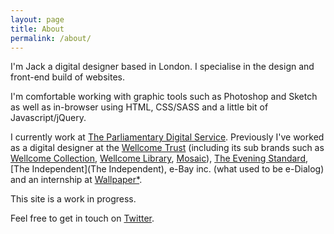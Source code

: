 ```yaml
---
layout: page
title: About
permalink: /about/
---
```


I'm Jack a digital designer based in London. I specialise in the design and front-end build of websites. 

I'm comfortable working with graphic tools such as Photoshop and Sketch as well as in-browser using HTML, CSS/SASS and a little bit of Javascript/jQuery. 

I currently work at [The Parliamentary Digital Service](https://pds.blog.parliament.uk/). Previously I've worked as a digital designer at the [Wellcome Trust](http://www.wellcome.ac.uk/) (including its sub brands such as [Wellcome Collection](http://wellcomecollection.org/), [Wellcome Library](http://wellcomelibrary.org/), [Mosaic](http://mosaicscience.com/)), [The Evening Standard](http://www.standard.co.uk/), [The Independent](The Independent), e-Bay inc. (what used to be e-Dialog) and an internship at [Wallpaper*](http://www.wallpaper.com/).

This site is a work in progress. 

Feel free to get in touch on [Twitter](https://twitter.com/jackcraig).